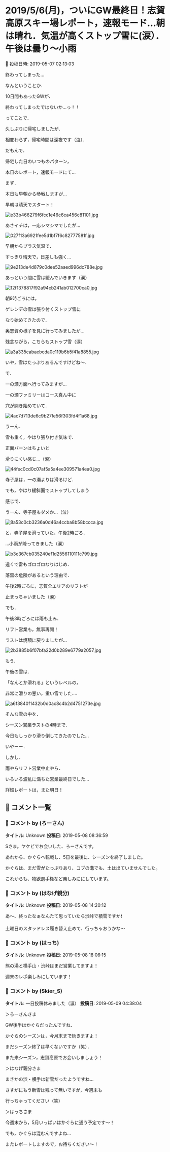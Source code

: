 # 2019/5/6(月)，ついにGW最終日！志賀高原スキー場レポート，速報モード…朝は晴れ．気温が高くストップ雪に(涙）．午後は曇り～小雨

📅 投稿日時: 2019-05-07 02:13:03

終わってしまった…


なんということか．


10日間もあったGWが．


終わってしまったではないか…っ！！





ってことで．


久しぶりに帰宅しましたが．


相変わらず，帰宅時間は深夜です（泣）．


だもんで．


帰宅した日のいつものパターン，


本日のレポート，速報モードにて…





まず．


本日も早朝から参戦しますが…


早朝は晴天でスタート！




![e33b466279f6fcc1e46c6ca456c81101.jpg](images/e33b466279f6fcc1e46c6ca456c81101.jpg)




あさイチは，一応シマシマでしたが…




![027f13a6921fee5d1bf7f6c82777581f.jpg](images/027f13a6921fee5d1bf7f6c82777581f.jpg)




早朝からプラス気温で．


すっきり晴天で，日差しも強く…




![9e213de4d879c0dee52aaed996dc788e.jpg](images/9e213de4d879c0dee52aaed996dc788e.jpg)




あっという間に雪は緩んでいきます（涙）




![12f1378817f92a94cb241ab012700ca0.jpg](images/12f1378817f92a94cb241ab012700ca0.jpg)







朝9時ごろには，


ゲレンデの雪は張り付くストップ雪に


なり始めてきたので．


奥志賀の様子を見に行ってみましたが…


残念ながら，こちらもストップ雪（涙）




![a3a335cabaebcda0c119b6b5f41a8855.jpg](images/a3a335cabaebcda0c119b6b5f41a8855.jpg)




いや，雪はたっぷりあるんですけどね～．





で．


一の瀬方面へ行ってみますが…


一の瀬ファミリーはコース真ん中に


穴が開き始めていて．




![4ac7d713de6c9b27fe56f303fd4f1a68.jpg](images/4ac7d713de6c9b27fe56f303fd4f1a68.jpg)




うーん．


雪も重く，やはり張り付き気味で．


正面バーンはちょいと


滑りにくい感じ…（涙）




![44fec0cd0c07af5a5a4ee309571a4ea0.jpg](images/44fec0cd0c07af5a5a4ee309571a4ea0.jpg)







寺子屋は，一の瀬よりは滑るけど．


でも，やはり緩斜面でストップしてしまう


感じで．


うーん．寺子屋もダメか…（泣）




![8a53c0cb3236a0d46a4ccba8b58bccca.jpg](images/8a53c0cb3236a0d46a4ccba8b58bccca.jpg)







と，寺子屋を滑っていた，午後2時ごろ．


…小雨が降ってきました（涙）




![b3c367cb035240ef1d2556110111c799.jpg](images/b3c367cb035240ef1d2556110111c799.jpg)




遠くで雷もゴロゴロなりはじめ．


落雷の危険があるという理由で．


午後2時ごろに，志賀全エリアのリフトが


止まっちゃいました（涙）





でも．


午後3時ごろには雨も止み．


リフト営業も，無事再開！


ラストは焼額に戻りましたが…




![2b3885b6f07bfa22d0b289e6779a2057.jpg](images/2b3885b6f07bfa22d0b289e6779a2057.jpg)




もう．


午後の雪は．


「なんとか滑れる」というレベルの，


非常に滑りの悪い，重い雪でした…．




![a6f3840f1432b0d0ac8c4b2d4751273e.jpg](images/a6f3840f1432b0d0ac8c4b2d4751273e.jpg)




そんな雪の中を．


シーズン営業ラストの4時まで．


今日もしっかり滑り倒してきたのでした…





いやーー．


しかし．


雨やらリフト営業中止やら．


いろいろ波乱に満ちた営業最終日でした…





詳細レポートは，また明日！

## 💬 コメント一覧

### 💬 コメント by (ろーさん)
**タイトル**: Unknown
**投稿日**: 2019-05-08 08:36:59

Sさま。ヤケビでお会いした、ろーさんです。

あれから、かぐらへ転戦し、5日を最後に、シーズンを終了しました。

かぐらは、まだ雪がたっぷりあり、コブの溝でも、土は出ていませんでした。

これからも、物欲選手権など楽しみににしています。

### 💬 コメント by (はなげ親分)
**タイトル**: Unknown
**投稿日**: 2019-05-08 14:20:12

あ～、終ったなぁなんたて思っていたら渋峠で積雪ですか❗️

土曜日のスタッドレス履き替え止めて、行っちゃおうかな～

### 💬 コメント by (はっち)
**タイトル**: Unknown
**投稿日**: 2019-05-08 18:06:15

熊の湯と横手山・渋峠はまだ営業してますよ！

週末のレポ楽しみにしています！

### 💬 コメント by (Skier_S)
**タイトル**: 一日投稿休みました（涙）
**投稿日**: 2019-05-09 04:38:04

＞ろーさんさま

GW後半はかぐらだったんですね．

かぐらのシーズンは，今月末まで続きますよ！

まだシーズン終了は早くないですか（笑）．

また来シーズン，志賀高原でお会いしましょう！



＞はなげ親分さま

まさかの渋・横手は新雪だったようですね…

さすがにもう新雪は残って無いですが，今週末も

行っちゃってください（笑）



＞はっちさま

今週末から，5月いっぱいはかぐらに通う予定です～！

でも，かぐらは混むんですよね…

またレポートしますので，お待ちください～！

